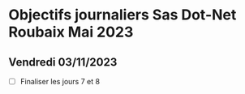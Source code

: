 # Objectifs journaliers Sas Dot-Net Roubaix Mai 2023

## Vendredi 03/11/2023

- [ ] Finaliser les jours 7 et 8
